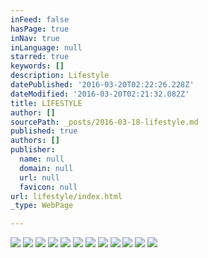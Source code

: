 ```yaml
---
inFeed: false
hasPage: true
inNav: true
inLanguage: null
starred: true
keywords: []
description: Lifestyle
datePublished: '2016-03-20T02:22:26.228Z'
dateModified: '2016-03-20T02:21:32.082Z'
title: LIFESTYLE
author: []
sourcePath: _posts/2016-03-18-lifestyle.md
published: true
authors: []
publisher:
  name: null
  domain: null
  url: null
  favicon: null
url: lifestyle/index.html
_type: WebPage

---
```

![](https://the-grid-user-content.s3-us-west-2.amazonaws.com/4857d456-d0ee-465f-a9d0-5f38baccd348.jpg)
![](https://the-grid-user-content.s3-us-west-2.amazonaws.com/c52fc59d-b470-4e06-91d2-fcc6e13aa470.jpg)
![](https://the-grid-user-content.s3-us-west-2.amazonaws.com/56b3d200-3fd4-4c24-b286-a2b1d0b38801.jpg)
![](https://the-grid-user-content.s3-us-west-2.amazonaws.com/1d3cc325-4bfe-40f8-aea0-1af06647bddf.jpg)
![](https://the-grid-user-content.s3-us-west-2.amazonaws.com/0040a306-ce9e-40ff-b43e-2d30ad16bdfc.jpg)
![](https://the-grid-user-content.s3-us-west-2.amazonaws.com/f6748c6b-4af9-46c5-a9b0-d20bbbc316a4.jpg)
![](https://the-grid-user-content.s3-us-west-2.amazonaws.com/9dfaac98-5227-4d0b-805e-e64655384226.jpg)
![](https://the-grid-user-content.s3-us-west-2.amazonaws.com/df526b56-bacb-477c-b8c4-f79fbd0a6f26.jpg)
![](https://the-grid-user-content.s3-us-west-2.amazonaws.com/19c18da8-d776-484b-bcc9-33a3a0964e9f.jpg)
![](https://the-grid-user-content.s3-us-west-2.amazonaws.com/4ac9fa01-7df1-4a66-85c8-161490031bc9.jpg)
![](https://the-grid-user-content.s3-us-west-2.amazonaws.com/07635971-15c5-4452-aeea-23133e7a6bd6.jpg)
![](https://the-grid-user-content.s3-us-west-2.amazonaws.com/165108ba-4a36-4b37-af00-672e314c3966.jpg)